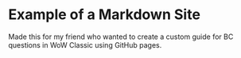 # Example of a Markdown Site
Made this for my friend who wanted to create a custom guide for BC questions in WoW Classic using GitHub pages.

